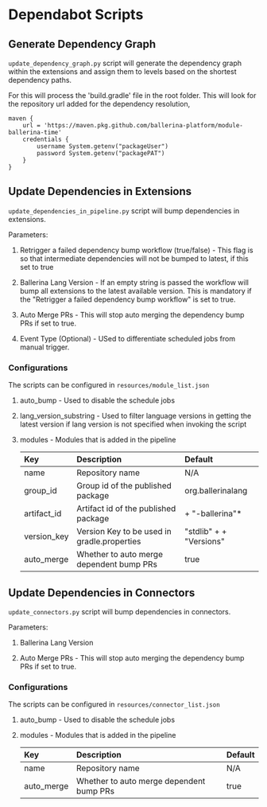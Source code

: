 # Dependabot Scripts

## Generate Dependency Graph

`update_dependency_graph.py` script will generate the dependency graph within the extensions and assign them to levels based on the shortest dependency paths.

For this will process the 'build.gradle' file in the root folder. This will look for the repository url added for the dependency resolution,
    
    maven {
        url = 'https://maven.pkg.github.com/ballerina-platform/module-ballerina-time'
        credentials {
            username System.getenv("packageUser")
            password System.getenv("packagePAT")
        }
    }

## Update Dependencies in Extensions

`update_dependencies_in_pipeline.py` script will bump dependencies in extensions.

Parameters:
1. Retrigger a failed dependency bump workflow (true/false) - This flag is so that intermediate dependencies will not be bumped to latest, if this set to true

2. Ballerina Lang Version - If an empty string is passed the workflow will bump all extensions to the latest available version. This is
mandatory if the "Retrigger a failed dependency bump workflow" is set to true.

3. Auto Merge PRs - This will stop auto merging the dependency bump PRs if set to true.

4. Event Type (Optional) - USed to differentiate scheduled jobs from manual trigger.

### Configurations

The scripts can be configured in `resources/module_list.json`

1. auto_bump - Used to disable the schedule jobs

2. lang_version_substring - Used to filter language versions in getting the latest version if lang version is not specified when invoking the script

3. modules - Modules that is added in the pipeline

    |Key|Description|Default|
    |:---|:---|:---|
    |name|Repository name|N/A|
    |group_id|Group id of the published package|org.ballerinalang|
    |artifact_id|Artifact id of the published package|<artifact-name>+ "-ballerina"*|
    |version_key|Version Key to be used in gradle.properties|"stdlib" + <Capitalised-Artifact-Name> + "Versions"|
    |auto_merge|Whether to auto merge dependent bump PRs|true|

## Update Dependencies in Connectors

`update_connectors.py` script will bump dependencies in connectors.

Parameters:
1. Ballerina Lang Version

2. Auto Merge PRs - This will stop auto merging the dependency bump PRs if set to true.

### Configurations

The scripts can be configured in `resources/connector_list.json`

1. auto_bump - Used to disable the schedule jobs

3. modules - Modules that is added in the pipeline

   |Key|Description|Default|
   |:---|:---|:---|
   |name|Repository name|N/A|
   |auto_merge|Whether to auto merge dependent bump PRs|true|